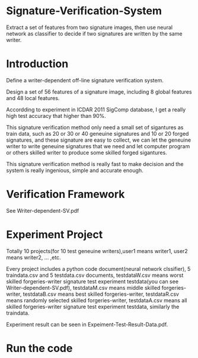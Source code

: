 # Signature-Verification-System
Extract a set of features from two signature images, then use neural network as classifier to decide if two signatures are written by the same writer.

# Introduction
Define a writer-dependent off-line signature verification system.

Design a set of 56 features of a signature image, including 8 global features and 48 local features.

Accordding to experiment in ICDAR 2011 SigComp database, I get a really high test accuracy that higher than 90%.

This signature verification method only need a small set of sigantures as train data, such as 20 or 30 or 40 geneuine signatures and 10 or 20 forged signatures, and these signature are easy to collect, we can let the geneuine writer to write geneuine signatures that we need and let computer program or others skilled writer to produce some skilled forged sigantures.

This signature verification method is really fast to make decision and the system is really ingenious, simple and accurate enough.

# Verification Framework
See Writer-dependent-SV.pdf

# Experiment Project
Totally 10 projects(for 10 test geneuine writers),user1 means writer1, user2 means writer2, ... ,etc.

Every project includes a python code document(neural network clssifier), 5 traindata.csv and 5 testdata.csv documents, testdataW.csv means worst skilled forgeries-writer signature test experiment testdata(you can see Writer-dependent-SV.pdf), testdataM.csv means middle skilled forgeries-writer, testdataB.csv means best skilled forgeries-writer, testdataR.csv means randomly selected skilled forgeries-writer, testdataA.csv means all skilled forgeries-writer signature test experiment testdata, similarly the traindata.

Experiment result can be seen in Expeiment-Test-Result-Data.pdf.

# Run the code
